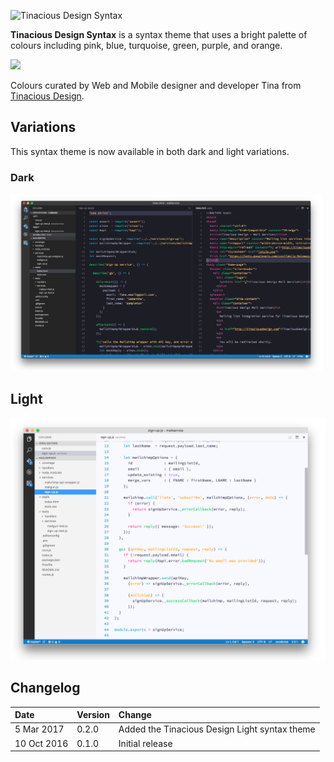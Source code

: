 ![Tinacious Design Syntax](https://raw.githubusercontent.com/tinacious/vscode-tinacious-design-syntax/master/images/tinacious-design-syntax.png)

**Tinacious Design Syntax** is a syntax theme that uses a bright palette of colours including pink, blue, turquoise, green, purple, and orange.

![](https://raw.githubusercontent.com/tinacious/vscode-tinacious-design-syntax/master/images/tinacious-design-syntax-swatches.png)

Colours curated by Web and Mobile designer and developer Tina from [Tinacious Design](http://tinaciousdesign.com).

## Variations

This syntax theme is now available in both dark and light variations.

### Dark

![dark syntax theme tinacious design](images/tinacious-syntax-theme-vscode-dark.png)

## Light

![light syntax theme tinacious design](images/tinacious-light-syntax-theme-vscode.png)


## Changelog

| Date        | Version | Change                                        |
|:------------|:--------|:----------------------------------------------|
| 5 Mar 2017  | 0.2.0   | Added the Tinacious Design Light syntax theme |
| 10 Oct 2016 | 0.1.0   | Initial release                               |
